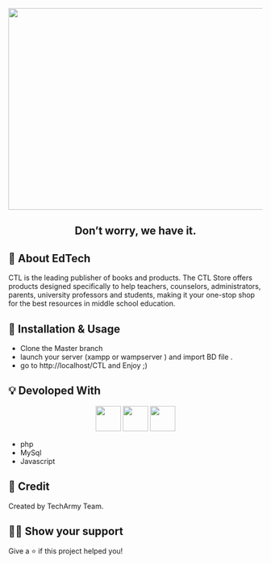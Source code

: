 <!-- Logo -->
<p align="center">
  <a >
    <img height="400" width="600" src="https://centretunisiendulivre.com/uploads/logo_image/logo_90.png">
  </a>
</p>

<!-- Name -->

<h2 align="center" >
 Don’t worry, we have it.
</h2>

<!-- Badges -->
<p align="center">
  
</p>



## :mega: About EdTech

CTL is the leading publisher of books and products. The CTL Store offers products designed specifically to help teachers, counselors, administrators, parents, university professors and students, making it your one-stop shop for the best resources in middle school education.



## :wrench: Installation & Usage

- Clone the Master branch
- launch your server (xampp or wampserver ) and import BD file .
- go to http://localhost/CTL and Enjoy ;)


## :bulb: Devoloped With 

<p align="center">
  <img height="50" src="https://encrypted-tbn0.gstatic.com/images?q=tbn:ANd9GcTLS0qCJYuwmuirSXQCNDN-MMNJ05ZHj3Vxg8VJaIxAZtMuXjU8_la11x7Gtb1iaC5nfMU&usqp=CAU" />
  <img height="50" src="https://d1.awsstatic.com/asset-repository/products/amazon-rds/1024px-MySQL.ff87215b43fd7292af172e2a5d9b844217262571.png" />
    <img height="50" src="https://upload.wikimedia.org/wikipedia/commons/thumb/9/99/Unofficial_JavaScript_logo_2.svg/1024px-Unofficial_JavaScript_logo_2.svg.png" />
     
 

</p>

- php
- MySql 
- Javascript





## :pencil: Credit

Created by TechArmy Team.



## :man_astronaut: Show your support

Give a ⭐️ if this project helped you!



